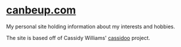 [canbeup.com](https://canbeup.com)
==============

My personal site holding information about my interests and hobbies.

The site is based off of Cassidy Williams' [cassidoo](https://github.com/cassidoo/cassidoo-v5) project. 
